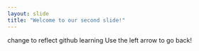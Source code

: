 ```yaml
---
layout: slide
title: "Welcome to our second slide!"
---
```

change to reflect github learning
Use the left arrow to go back!
